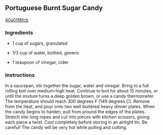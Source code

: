 ## Portuguese Burnt Sugar Candy

[40a01f8fcb](http://allrecipes.com/recipe/portuguese-burnt-sugar-candy/)

### Ingredients

 - 1 cup of sugars, granulated

 - 1/3 cup of water, bottled, generic

 - 1 teaspoon of vinegar, cider

### Instructions

In a saucepan, stir together the sugar, water and vinegar. Bring to a full rolling boil over medium-high heat. Continue to boil for about 15 minutes, or until the mixture turns a deep golden brown, or use a candy thermometer. The temperature should reach 300 degrees F (149 degrees C). Remove from the heat, and pour onto two well buttered heavy dinner plates. When the candy begins to harden, pull from around the edges of the plates. Stretch into long ropes and cut into pieces with kitchen scissors, giving each piece a twist. Cool completely before storing in an airtight tin. Be careful! The candy will be very hot while pulling and cutting.